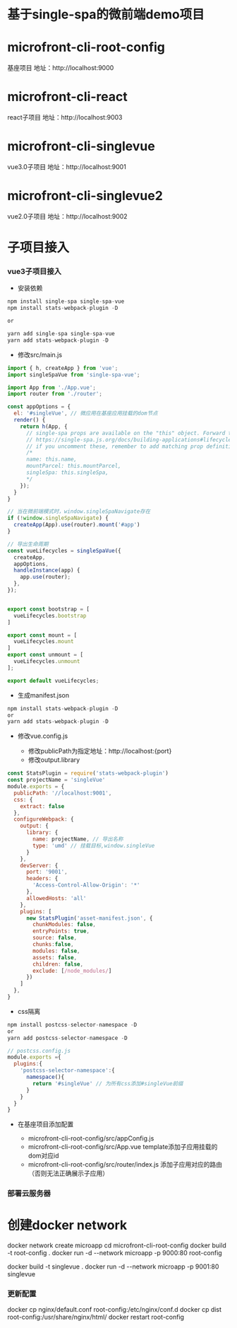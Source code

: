# 基于single-spa的微前端demo项目

# microfront-cli-root-config

基座项目
地址：http://localhost:9000

# microfront-cli-react

react子项目
地址：http://localhost:9003

# microfront-cli-singlevue

vue3.0子项目
地址：http://localhost:9001

# microfront-cli-singlevue2

vue2.0子项目
地址：http://localhost:9002

# 子项目接入

### vue3子项目接入

- 安装依赖

```js
npm install single-spa single-spa-vue
npm install stats-webpack-plugin -D

or

yarn add single-spa single-spa-vue
yarn add stats-webpack-plugin -D
```

- 修改src/main.js

```js
import { h, createApp } from 'vue';
import singleSpaVue from 'single-spa-vue';

import App from './App.vue';
import router from './router';

const appOptions = {
  el: '#singleVue', // 微应用在基座应用挂载的dom节点
  render() {
    return h(App, {
      // single-spa props are available on the "this" object. Forward them to your component as needed.
      // https://single-spa.js.org/docs/building-applications#lifecycle-props
      // if you uncomment these, remember to add matching prop definitions for them in your App.vue file.
      /*
      name: this.name,
      mountParcel: this.mountParcel,
      singleSpa: this.singleSpa,
      */
    });
  }
}

// 当在微前端模式时，window.singleSpaNavigate存在
if (!window.singleSpaNavigate) {
  createApp(App).use(router).mount('#app')
}

// 导出生命周期
const vueLifecycles = singleSpaVue({
  createApp,
  appOptions,
  handleInstance(app) {
    app.use(router);
  },
});


export const bootstrap = [
  vueLifecycles.bootstrap
]

export const mount = [
  vueLifecycles.mount
]
export const unmount = [
  vueLifecycles.unmount
];

export default vueLifecycles;

```

- 生成manifest.json

```js
npm install stats-webpack-plugin -D
or
yarn add stats-webpack-plugin -D
```

- 修改vue.config.js

  - 修改publicPath为指定地址：http://localhost:{port}
  - 修改output.library


```js
const StatsPlugin = require('stats-webpack-plugin')
const projectName = 'singleVue'
module.exports = {
  publicPath: '//localhost:9001',
  css: {
    extract: false
  },
  configureWebpack: {
    output: {
      library: {
        name: projectName, // 导出名称
        type: 'umd' // 挂载目标,window.singleVue
      }
    },
    devServer: {
      port: '9001',
      headers: {
        'Access-Control-Allow-Origin': '*'
      },
      allowedHosts: 'all'
    },
    plugins: [
      new StatsPlugin('asset-manifest.json', {
        chunkModules: false,
        entryPoints: true,
        source: false,
        chunks:false,
        modules: false,
        assets: false,
        children: false,
        exclude: [/node_modules/]
      })
    ]
  },
}
```

- css隔离

```js
npm install postcss-selector-namespace -D
or
yarn add postcss-selector-namespace -D
```

```js
// postcss.config.js
module.exports ={
  plugins:{
    'postcss-selector-namespace':{
      namespace(){
        return '#singleVue' // 为所有css添加#singleVue前缀
      }
    }
  }
}
```

- 在基座项目添加配置

  - microfront-cli-root-config/src/appConfig.js
  - microfront-cli-root-config/src/App.vue
    template添加子应用挂载的dom对应id
  - microfront-cli-root-config/src/router/index.js
    添加子应用对应的路由（否则无法正确展示子应用）


### 部署云服务器

# 创建docker network
docker network create microapp
cd microfront-cli-root-config
docker build -t root-config .
docker run -d --network microapp -p 9000:80 root-config

docker build -t singlevue .
docker run -d --network microapp -p 9001:80 singlevue

### 更新配置
docker cp nginx/default.conf root-config:/etc/nginx/conf.d
docker cp dist root-config:/usr/share/nginx/html/
docker restart root-config